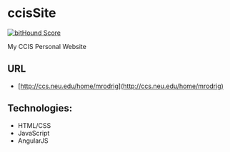 ccisSite
========

[![bitHound Score](https://www.bithound.io/github/mrodrig/ccisSite/badges/score.svg)](https://www.bithound.io/github/mrodrig/ccisSite)

My CCIS Personal Website

## URL
* [http://ccs.neu.edu/home/mrodrig](http://ccs.neu.edu/home/mrodrig)

## Technologies:
* HTML/CSS
* JavaScript
* AngularJS
